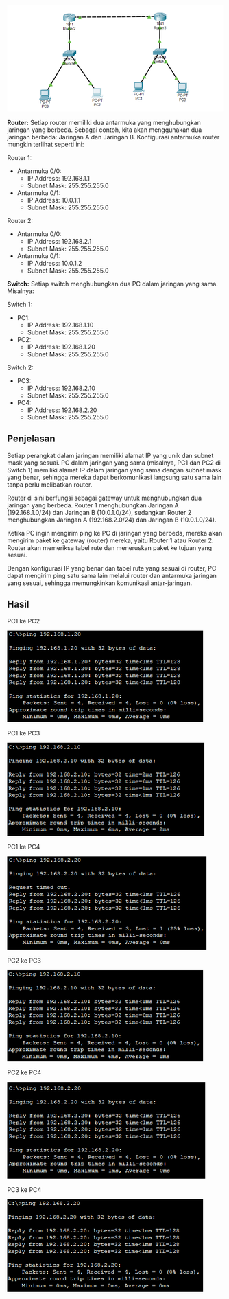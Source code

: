 ![gambar](asset/cisco.PNG)


**Router:** Setiap router memiliki dua antarmuka yang menghubungkan jaringan yang berbeda. Sebagai contoh, kita akan menggunakan dua jaringan berbeda: Jaringan A dan Jaringan B. Konfigurasi antarmuka router mungkin terlihat seperti ini:

Router 1:
  - Antarmuka 0/0:
    - IP Address: 192.168.1.1
    - Subnet Mask: 255.255.255.0
  - Antarmuka 0/1:
    - IP Address: 10.0.1.1
    - Subnet Mask: 255.255.255.0

Router 2:
  - Antarmuka 0/0:
    - IP Address: 192.168.2.1
    - Subnet Mask: 255.255.255.0
  - Antarmuka 0/1:
    - IP Address: 10.0.1.2
    - Subnet Mask: 255.255.255.0

**Switch:** Setiap switch menghubungkan dua PC dalam jaringan yang sama. Misalnya:

Switch 1:
  - PC1:
    - IP Address: 192.168.1.10
    - Subnet Mask: 255.255.255.0
  - PC2:
    - IP Address: 192.168.1.20
    - Subnet Mask: 255.255.255.0

Switch 2:
  - PC3:
    - IP Address: 192.168.2.10
    - Subnet Mask: 255.255.255.0
  - PC4:
    - IP Address: 192.168.2.20
    - Subnet Mask: 255.255.255.0
## Penjelasan
Setiap perangkat dalam jaringan memiliki alamat IP yang unik dan subnet mask yang sesuai. PC dalam jaringan yang sama (misalnya, PC1 dan PC2 di Switch 1) memiliki alamat IP dalam jaringan yang sama dengan subnet mask yang benar, sehingga mereka dapat berkomunikasi langsung satu sama lain tanpa perlu melibatkan router.

Router di sini berfungsi sebagai gateway untuk menghubungkan dua jaringan yang berbeda. Router 1 menghubungkan Jaringan A (192.168.1.0/24) dan Jaringan B (10.0.1.0/24), sedangkan Router 2 menghubungkan Jaringan A (192.168.2.0/24) dan Jaringan B (10.0.1.0/24).

Ketika PC ingin mengirim ping ke PC di jaringan yang berbeda, mereka akan mengirim paket ke gateway (router) mereka, yaitu Router 1 atau Router 2. Router akan memeriksa tabel rute dan meneruskan paket ke tujuan yang sesuai.

Dengan konfigurasi IP yang benar dan tabel rute yang sesuai di router, PC dapat mengirim ping satu sama lain melalui router dan antarmuka jaringan yang sesuai, sehingga memungkinkan komunikasi antar-jaringan.

## Hasil
PC1 ke PC2


![gambar](asset/pc1-pc2.png)

PC1 ke PC3


![gambar](asset/pc1-pc3.png)

PC1 ke PC4


![gambar](asset/pc1-pc4.png)

PC2 ke PC3


![gambar](asset/pc2-pc3.png)

PC2 ke PC4


![gambar](asset/pc2-pc4.png)

PC3 ke PC4


![gambar](asset/pc3-pc4.png)


